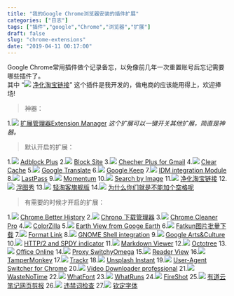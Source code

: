 ```yaml
---
title: "我的Google Chrome浏览器安装的插件扩展"
categories: ["日志"]
tags: ["插件","google","Chrome","浏览器","扩展"]
draft: false
slug: "chrome-extensions"
date: "2019-04-11 00:17:00"
---
```


Google Chrome常用插件做个记录备忘，以免像前几年一次重置账号后忘记需要哪些插件了。  
其中 “<img src="https://cdn.jsdelivr.net/gh/eallion/statics@blog/images/2019/04/11/pic_012.png"> [净化淘宝链接](https://chrome.google.com/webstore/detail/npokdddpckpfhlecbgmplgcidebjmkfm)” 这个插件是我开发的，做电商的应该能用得上，欢迎捧场!

> 神器：

1.<img src="https://cdn.jsdelivr.net/gh/eallion/statics@blog/images/2019/04/11/pic_001.png"> [扩展管理器Extension Manager](https://chrome.google.com/webstore/detail/gjldcdngmdknpinoemndlidpcabkggco)
*这个扩展可以一键开关其他扩展，简直是神器。*

> 默认开启的扩展：

1.<img src="https://cdn.jsdelivr.net/gh/eallion/statics@blog/images/2019/04/11/pic_002.png"> [Adblock Plus](https://chrome.google.com/webstore/detail/cfhdojbkjhnklbpkdaibdccddilifddb)
2.<img src="https://cdn.jsdelivr.net/gh/eallion/statics@blog/images/2019/04/11/pic_003.png"> [Block Site](https://chrome.google.com/webstore/detail/eiimnmioipafcokbfikbljfdeojpcgbh)
3.<img src="https://cdn.jsdelivr.net/gh/eallion/statics@blog/images/2019/04/11/pic_004.png"> [Checher Plus for Gmail](https://chrome.google.com/webstore/detail/oeopbcgkkoapgobdbedcemjljbihmemj)
4.<img src="https://cdn.jsdelivr.net/gh/eallion/statics@blog/images/2019/04/11/pic_005.png"> [Clear Cache](https://chrome.google.com/webstore/detail/cppjkneekbjaeellbfkmgnhonkkjfpdn)
5.<img src="https://cdn.jsdelivr.net/gh/eallion/statics@blog/images/2019/04/11/pic_006.png"> [Google Translate](https://chrome.google.com/webstore/detail/aapbdbdomjkkjkaonfhkkikfgjllcleb)
6.<img src="https://cdn.jsdelivr.net/gh/eallion/statics@blog/images/2019/04/11/pic_007.png"> [Google Keep](https://chrome.google.com/webstore/detail/lpcaedmchfhocbbapmcbpinfpgnhiddi)
7.<img src="https://cdn.jsdelivr.net/gh/eallion/statics@blog/images/2019/04/11/pic_008.png"> [IDM integration Module](https://chrome.google.com/webstore/detail/ngpampappnmepgilojfohadhhmbhlaek)
8.<img src="https://cdn.jsdelivr.net/gh/eallion/statics@blog/images/2019/04/11/pic_009.png"> [LastPass](https://chrome.google.com/webstore/detail/hdokiejnpimakedhajhdlcegeplioahd)
9.<img src="https://cdn.jsdelivr.net/gh/eallion/statics@blog/images/2019/04/11/pic_010.png"> [Momentum](https://chrome.google.com/webstore/detail/laookkfknpbbblfpciffpaejjkokdgca)
10.<img src="https://cdn.jsdelivr.net/gh/eallion/statics@blog/images/2019/04/11/pic_011.png"> [Search by Image](https://chrome.google.com/webstore/detail/dajedkncpodkggklbegccjpmnglmnflm)
11.<img src="https://cdn.jsdelivr.net/gh/eallion/statics@blog/images/2019/04/11/pic_012.png"> [净化淘宝链接](https://chrome.google.com/webstore/detail/npokdddpckpfhlecbgmplgcidebjmkfm)
12.<img src="https://cdn.jsdelivr.net/gh/eallion/statics@blog/images/2019/04/11/pic_013.png"> [浮图秀](https://chrome.google.com/webstore/detail/mgpdnhlllbpncjpgokgfogidhoegebod)
13.<img src="https://cdn.jsdelivr.net/gh/eallion/statics@blog/images/2019/04/11/pic_014.png"> [轻淘客旗舰版](http://www.qingtaoke.com/chajian)
14.<img src="https://cdn.jsdelivr.net/gh/eallion/statics@blog/images/2019/04/11/pic_015.png"> [为什么你们就是不能加个空格呢](https://chrome.google.com/webstore/detail/paphcfdffjnbcgkokihcdjliihicmbpd)

> 有需要的时候才开启的扩展：

1.<img src="https://cdn.jsdelivr.net/gh/eallion/statics@blog/images/2019/04/11/pic_016.png"> [Chrome Better History](https://chrome.google.com/webstore/detail/aadbaagbanfijdnflkhepgjmhlpppbad)
2.<img src="https://cdn.jsdelivr.net/gh/eallion/statics@blog/images/2019/04/11/pic_017.png"> [Chrono 下载管理器](https://chrome.google.com/webstore/detail/mciiogijehkdemklbdcbfkefimifhecn)
3.<img src="https://cdn.jsdelivr.net/gh/eallion/statics@blog/images/2019/04/11/pic_cc.png"> [Chrome Cleaner Pro](https://chrome.google.com/webstore/detail/ccjleegmemocfpghkhpjmiccjcacackp)
4.<img src="https://cdn.jsdelivr.net/gh/eallion/statics@blog/images/2019/04/11/pic_018.png"> [ColorZilla](https://chrome.google.com/webstore/detail/bhlhnicpbhignbdhedgjhgdocnmhomnp)
5.<img src="https://cdn.jsdelivr.net/gh/eallion/statics@blog/images/2019/04/11/pic_019.png"> [Earth View from Googe Earth](https://chrome.google.com/webstore/detail/bhloflhklmhfpedakmangadcdofhnnoh)
6.<img src="https://cdn.jsdelivr.net/gh/eallion/statics@blog/images/2019/04/11/pic_020.png"> [Fatkun图片批量下载](https://chrome.google.com/webstore/detail/nnjjahlikiabnchcpehcpkdeckfgnohf)
7.<img src="https://cdn.jsdelivr.net/gh/eallion/statics@blog/images/2019/04/11/pic_021.png"> [Format Link](https://chrome.google.com/webstore/detail/pocemhmkmchpgamlnocemnbhlcjcbjgg)
8.<img src="https://cdn.jsdelivr.net/gh/eallion/statics@blog/images/2019/04/11/pic_022.png"> [GNOME Shell integration](https://chrome.google.com/webstore/detail/gphhapmejobijbbhgpjhcjognlahblep)
9.<img src="https://cdn.jsdelivr.net/gh/eallion/statics@blog/images/2019/04/11/pic_023.png"> [Google Arts&Culture](https://chrome.google.com/webstore/detail/akimgimeeoiognljlfchpbkpfbmeapkh)
10.<img src="https://cdn.jsdelivr.net/gh/eallion/statics@blog/images/2019/04/11/pic_024.png"> [HTTP/2 and SPDY indicator](https://chrome.google.com/webstore/detail/mpbpobfflnpcgagjijhmgnchggcjblin)
11.<img src="https://cdn.jsdelivr.net/gh/eallion/statics@blog/images/2019/04/11/pic_025.png"> [Markdown Viewer](https://chrome.google.com/webstore/detail/ckkdlimhmcjmikdlpkmbgfkaikojcbjk)
12.<img src="https://cdn.jsdelivr.net/gh/eallion/statics@blog/images/2019/04/11/pic_026.png"> [Octotree](https://chrome.google.com/webstore/detail/bkhaagjahfmjljalopjnoealnfndnagc)
13.<img src="https://cdn.jsdelivr.net/gh/eallion/statics@blog/images/2019/04/11/pic_027.png"> [Office Online](https://chrome.google.com/webstore/detail/ndjpnladcallmjemlbaebfadecfhkepb)
14.<img src="https://cdn.jsdelivr.net/gh/eallion/statics@blog/images/2019/04/11/pic_028.png"> [Proxy SwitchyOmega](https://chrome.google.com/webstore/detail/padekgcemlokbadohgkifijomclgjgif)
15.<img src="https://cdn.jsdelivr.net/gh/eallion/statics@blog/images/2019/04/11/pic_029.png"> [Reader View](https://chrome.google.com/webstore/detail/ecabifbgmdmgdllomnfinbmaellmclnh)
16.<img src="https://cdn.jsdelivr.net/gh/eallion/statics@blog/images/2019/04/11/pic_030.png"> [TamperMonkey](https://chrome.google.com/webstore/detail/dhdgffkkebhmkfjojejmpbldmpobfkfo)
17.<img src="https://cdn.jsdelivr.net/gh/eallion/statics@blog/images/2019/04/11/pic_031.png"> [Trackr](https://chrome.google.com/webstore/detail/pccehhnicffhgffhdfgainipddlopmie)
18.<img src="https://cdn.jsdelivr.net/gh/eallion/statics@blog/images/2019/04/11/pic_032.png"> [Unsplash Instant](https://chrome.google.com/webstore/detail/pejkokffkapolfffcgbmdmhdelanoaih)
19.<img src="https://cdn.jsdelivr.net/gh/eallion/statics@blog/images/2019/04/11/pic_033.png"> [User-Agent Switcher for  Chrome](https://chrome.google.com/webstore/detail/djflhoibgkdhkhhcedjiklpkjnoahfmg)
20.<img src="https://cdn.jsdelivr.net/gh/eallion/statics@blog/images/2019/04/11/pic_034.png"> [Video Downloader professional](https://chrome.google.com/webstore/detail/elicpjhcidhpjomhibiffojpinpmmpil)
21.<img src="https://cdn.jsdelivr.net/gh/eallion/statics@blog/images/2019/04/11/pic_035.png"> [WasteNoTime](https://chrome.google.com/webstore/detail/enebomhlllfaccbelnjhfgblnalofhch)
22.<img src="https://cdn.jsdelivr.net/gh/eallion/statics@blog/images/2019/04/11/pic_036.png"> [WhatFont](https://chrome.google.com/webstore/detail/jabopobgcpjmedljpbcaablpmlmfcogm)
23.<img src="https://cdn.jsdelivr.net/gh/eallion/statics@blog/images/2019/04/11/pic_037.png"> [WhatRuns](https://chrome.google.com/webstore/detail/cmkdbmfndkfgebldhnkbfhlneefdaaip)
24.<img src="https://cdn.jsdelivr.net/gh/eallion/statics@blog/images/2019/04/11/pic_038.png"> [FireShot](https://chrome.google.com/webstore/detail/mcbpblocgmgfnpjjppndjkmgjaogfceg)
25.<img src="https://cdn.jsdelivr.net/gh/eallion/statics@blog/images/2019/04/11/pic_039.png"> [有道云笔记网页剪报](https://chrome.google.com/webstore/detail/joinpgckiioeklibflapokicmndlcnef)
26.<img src="https://cdn.jsdelivr.net/gh/eallion/statics@blog/images/2019/04/11/pic_040.png"> [违禁词检查](https://chrome.google.com/webstore/detail/hidcgccgkiamehonfofohinbaeefabmi)
27.<img src="https://cdn.jsdelivr.net/gh/eallion/statics@blog/images/2019/04/11/pic_041.png"> [钦定字体](https://chrome.google.com/webstore/detail/lmjdabbpgabigbonekfpjhfgjekpnkge)
